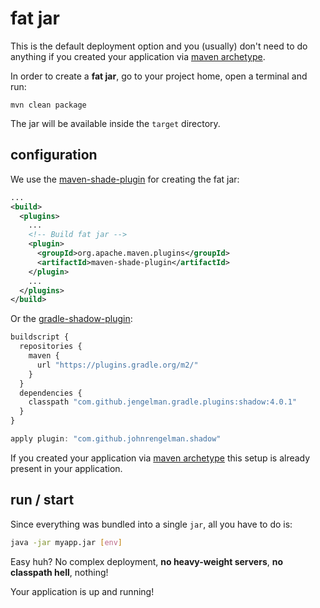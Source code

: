 # fat jar

This is the default deployment option and you (usually) don't need to do anything if you created your application via [maven archetype](/quickstart).

In order to create a **fat jar**, go to your project home, open a terminal and run:

```
mvn clean package
```

The jar will be available inside the ```target``` directory.

## configuration

We use the [maven-shade-plugin](https://maven.apache.org/plugins/maven-shade-plugin/) for creating the fat jar:

```xml
...
<build>
  <plugins>
    ...
    <!-- Build fat jar -->
    <plugin>
      <groupId>org.apache.maven.plugins</groupId>
      <artifactId>maven-shade-plugin</artifactId>
    </plugin>
    ...
  </plugins>
</build>
```

Or the [gradle-shadow-plugin](https://plugins.gradle.org/plugin/com.github.johnrengelman.shadow):

```js
buildscript {
  repositories {
    maven {
      url "https://plugins.gradle.org/m2/"
    }
  }
  dependencies {
    classpath "com.github.jengelman.gradle.plugins:shadow:4.0.1"
  }
}

apply plugin: "com.github.johnrengelman.shadow"
```

If you created your application via [maven archetype](/quickstart) this setup is already present in your application.

## run / start

Since everything was bundled into a single ```jar```, all you have to do is:

```bash
java -jar myapp.jar [env]
```

Easy huh? No complex deployment, **no heavy-weight servers**, **no classpath hell**, nothing!

Your application is up and running!

